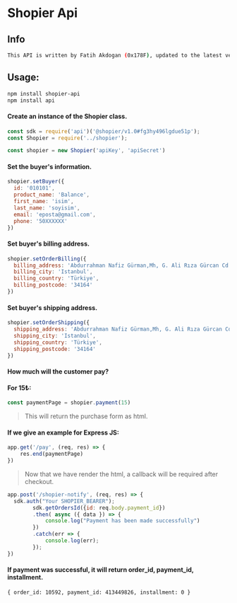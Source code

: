 # Shopier Api

## Info

```bash
This API is written by Fatih Akdogan (0x178F), updated to the latest version by Ruslan (frqher).
```

## Usage:
```bash
npm install shopier-api
npm install api
```

#### Create an instance of the Shopier class.

```javascript
const sdk = require('api')('@shopier/v1.0#fg3hy496lgdue51p');
const Shopier = require('../shopier');

const shopier = new Shopier('apiKey', 'apiSecret')
```

#### Set the buyer's information.
```javascript
shopier.setBuyer({
  id: '010101',
  product_name: 'Balance',
  first_name: 'isim',
  last_name: 'soyisim',
  email: 'eposta@gmail.com',
  phone: '50XXXXXX'
})
```


#### Set buyer's billing address.
```javascript
shopier.setOrderBilling({
  billing_address: 'Abdurrahman Nafiz Gürman,Mh, G. Ali Rıza Gürcan Cd. No:27',
  billing_city: 'Istanbul',
  billing_country: 'Türkiye',
  billing_postcode: '34164'
})
```

#### Set buyer's shipping address.
```javascript
shopier.setOrderShipping({
  shipping_address: 'Abdurrahman Nafiz Gürman,Mh, G. Ali Rıza Gürcan Cd. No:27',
  shipping_city: 'Istanbul',
  shipping_country: 'Türkiye',
  shipping_postcode: '34164'
})
```

#### How much will the customer pay?
#### For 15₺:
```javascript
const paymentPage = shopier.payment(15)
```
> This will return the purchase form as html.



#### If we give an example for Express JS:
```javascript
app.get('/pay', (req, res) => {
    res.end(paymentPage)
})
```

> Now that we have render the html, a callback will be required after checkout.

```javascript
app.post('/shopier-notify', (req, res) => {
  sdk.auth("Your SHOPIER_BEARER");
        sdk.getOrdersId({id: req.body.payment_id})
        .then( async ({ data }) => {
            console.log("Payment has been made successfully")
        })
        .catch(err => {
            console.log(err);
        });
})
```

#### If payment was successful, it will return order_id, payment_id, installment.
```
{ order_id: 10592, payment_id: 413449826, installment: 0 }
```
